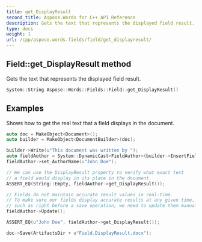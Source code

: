 ```yaml
---
title: get_DisplayResult
second_title: Aspose.Words for C++ API Reference
description: Gets the text that represents the displayed field result.
type: docs
weight: 1
url: /cpp/aspose.words.fields/field/get_displayresult/
---
```

## Field::get_DisplayResult method


Gets the text that represents the displayed field result.

```cpp
System::String Aspose::Words::Fields::Field::get_DisplayResult()
```


## Examples



Shows how to get the real text that a field displays in the document. 
```cpp
auto doc = MakeObject<Document>();
auto builder = MakeObject<DocumentBuilder>(doc);

builder->Write(u"This document was written by ");
auto fieldAuthor = System::DynamicCast<FieldAuthor>(builder->InsertField(FieldType::FieldAuthor, true));
fieldAuthor->set_AuthorName(u"John Doe");

// We can use the DisplayResult property to verify what exact text
// a field would display in its place in the document.
ASSERT_EQ(String::Empty, fieldAuthor->get_DisplayResult());

// Fields do not maintain accurate result values in real-time.
// To make sure our fields display accurate results at any given time,
// such as right before a save operation, we need to update them manually.
fieldAuthor->Update();

ASSERT_EQ(u"John Doe", fieldAuthor->get_DisplayResult());

doc->Save(ArtifactsDir + u"Field.DisplayResult.docx");
```

